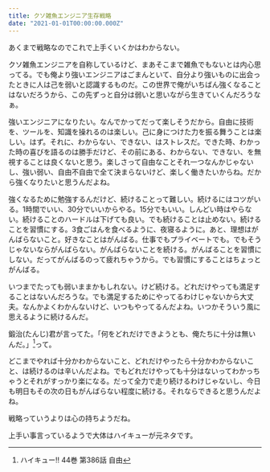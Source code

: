 ```yaml
---
title: クソ雑魚エンジニア生存戦略
date: "2021-01-01T00:00:00.000Z"
---
```


あくまで戦略なのでこれで上手くいくかはわからない。

クソ雑魚エンジニアを自称しているけど、まあそこまで雑魚でもないとは内心思ってる。でも俺より強いエンジニアはごまんといて、自分より強いものに出会ったときに人は己を弱いと認識するものだ。この世界で俺がいちばん強くなることはないだろうから、この先ずっと自分は弱いと思いながら生きていくんだろうなぁ。

強いエンジニアになりたい。なんでかってだって楽しそうだから。自由に技術を、ツールを、知識を操れるのは楽しい。己に身につけた力を振る舞うことは楽しい。はず。それに、わからない、できない、はストレスだ。できた時、わかった時の喜びを語るのは勝手だけど、その前にある、わからない、できない、を無視することは良くないと思う。楽しさって自由なことそれ一つなんかじゃないし、強い弱い、自由不自由で全て決まらないけど、楽しく働きたいからね。だから強くなりたいと思うんだよね。

強くなるために勉強するんだけど、続けることって難しい。続けるにはコツがいる。1時間でいい、30分でいいからやる。15分でもいい。しんどい時はやらない。続けることのハードルは下げても良い。でも続けることは止めない。続けることを習慣にする。3食ごはんを食べるように、夜寝るように。あと、理想はがんばらないこと。好きなことはがんばる。仕事でもプライベートでも。でもそうじゃないならがんばらない。がんばらないことを続ける。がんばることを習慣にしない。だってがんばるのって疲れちゃうから。でも習慣にすることはちょっとがんばる。

いつまでたっても弱いままかもしれない。けど続ける。どれだけやっても満足することはないんだろうな。でも満足するためにやってるわけじゃないから大丈夫。なんかよくわかんないけど、いつもやってるんだよね。いつかそういう風に思えるように続けるんだ。

鍛治(たんじ)君が言ってた。「何をどれだけできようとも、俺たちに十分は無いんだ。」[^1]って。

どこまでやれば十分かわからないこと、どれだけやったら十分かわからないこと、は続けるのは辛いんだよね。でもどれだけやっても十分はないってわかっちゃうとそれがすっかり楽になる。だって全力で走り続けるわけじゃないし、今日も明日もその次の日もがんばらない程度に続ける。それならできると思うんだよね。

戦略っていうよりは心の持ちようだね。

上手い事言っているようで大体はハイキューが元ネタです。

[^1]: ハイキュー!! 44巻 第386話 自由